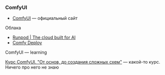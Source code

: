 
### ComfyUI
- [ComfyUI](https://www.comfy.org/) — официальный сайт 

Облака
- [Runpod \| The cloud built for AI](https://www.runpod.io/)
- [Comfy Deploy](https://app.comfydeploy.com/auth/sign-in?redirect=%2Fuser%2Fpustota%2Fmachines%3Fview%3Dcreate)

ComfyUI — learning

[Курс ComfyUI. "От основ, до создания сложных схем"](https://stabledif.ru/comfyui) — какой-то курс. Ничего про него не знаю